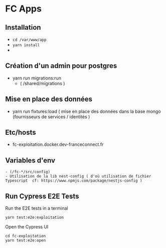 # FC Apps

## Installation

- `cd /var/www/app`
- `yarn install`
-

## Création d'un admin pour postgres

- yarn run migrations:run
  - ( /shared/migrations )

## Mise en place des données

- yarn run fixtures:load
  ( mise en place des données dans la base mongo (fournisseurs de services / identités )

## Etc/hosts

- fc-exploitation.docker.dev-franceconnect.fr

## Variables d'env

    - (/fc-*/src/config)
    - Utilisation de la lib nest-config ( d'où utilisation de fichier Typescript  cf: https://www.npmjs.com/package/nestjs-config )

## Run Cypress E2E Tests

Run the E2E tests in a terminal

```
yarn test:e2e:exploitation
```

Open the Cypress UI

```
cd fc-exploitation
yarn test:e2e:open
```
